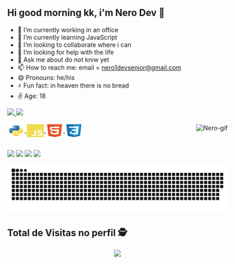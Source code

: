 ## Hi good morning kk, i'm Nero Dev 👋

- 🔭 I’m currently working in an office
- 🌱 I’m currently learning JavaScript
- 👯 I’m looking to collaborate where i can
- 🤔 I’m looking for help with the life
- 💬 Ask me about do not kniw yet
- 📫 How to reach me: email = nero1devsenior@gmail.com
- 😄 Pronouns: he/his
- ⚡ Fun fact: in heaven there is no bread
- ✌ Age: 18
<div>
  <a href="https://github.com/Nero1Dev">
  <img height="180em" src="https://github-readme-stats.vercel.app/api?username=Nero1Dev&show_icons=true&theme=dark&include_all_commits=true&count_private=true"/>
  <img height="180em" src="https://github-readme-stats.vercel.app/api/top-langs/?username=Nero1Dev&layout=compact&langs_count=7&theme=dark"/>
</div>
<div style="display: inline_block"><br>
  <img align="center" alt="Nero-Python" height="30" width="40" src="https://raw.githubusercontent.com/devicons/devicon/master/icons/python/python-original.svg">
  <img align="center" alt="Nero-Js" height="30" width="40" src="https://raw.githubusercontent.com/devicons/devicon/master/icons/javascript/javascript-plain.svg">
  <img align="center" alt="Nero-HTML" height="30" width="40" src="https://raw.githubusercontent.com/devicons/devicon/master/icons/html5/html5-original.svg">
  <img align="center" alt="Nero-CSS" height="30" width="40" src="https://raw.githubusercontent.com/devicons/devicon/master/icons/css3/css3-original.svg">
  <img align="right" alt="Nero-gif" src="https://cdn.discordapp.com/attachments/622060877956513792/870462420592783360/gifgit.gif">
</div>
  
  ##
 
<div>
  <a href="https://www.youtube.com/channel/UCp5ROxcyHHJ2ctHHx2eeQPQ" target="_blank"><img src="https://img.shields.io/badge/YouTube-FF0000?style=for-the-badge&logo=youtube&logoColor=white" target="_blank"></a>
  <a href="https://www.instagram.com/nero1dev/" target="_blank"><img src="https://img.shields.io/badge/-Instagram-%23E4405F?style=for-the-badge&logo=instagram&logoColor=white" target="_blank"></a>
 <a href="https://discord.gg/QhWVrdqKtz" target="_blank"><img src="https://img.shields.io/badge/Discord-7289DA?style=for-the-badge&logo=discord&logoColor=white" target="_blank"></a> 
  <a href = "mailto:nero1devsenior@gmail.com"><img src="https://img.shields.io/badge/-Gmail-%23333?style=for-the-badge&logo=gmail&logoColor=white" target="_blank"></a>

  ![Snake animation](https://github.com/Nero1Dev/Nero1Dev/blob/output/github-contribution-grid-snake.svg)
  
<div>
  
<div>
  <p align="center"> 

 ## Total de Visitas no perfil :detective: <br>
 <p align="center"> 
   <img alingn="center" src="https://profile-counter.glitch.me/Nero1Dev/count.svg" />
 </p>

</p>

  

